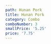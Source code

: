 ```yaml
---
path: Hunan Pork
title: Hunan Pork
category: Combo
comboNumber: 3
smallPrice: '5.25'
price: '7.75'
---
```


